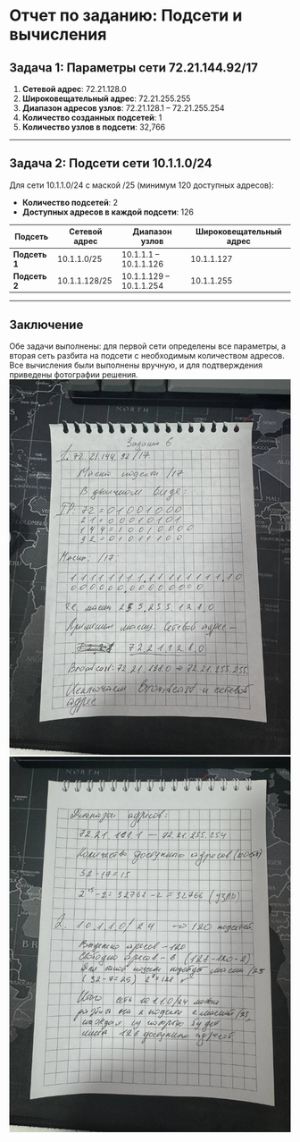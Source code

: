 # Отчет по заданию: Подсети и вычисления

## Задача 1: Параметры сети 72.21.144.92/17

1. **Сетевой адрес**: 72.21.128.0
2. **Широковещательный адрес**: 72.21.255.255
3. **Диапазон адресов узлов**: 72.21.128.1 – 72.21.255.254
4. **Количество созданных подсетей**: 1
5. **Количество узлов в подсети**: 32,766

---

## Задача 2: Подсети сети 10.1.1.0/24

Для сети 10.1.1.0/24 с маской /25 (минимум 120 доступных адресов):
- **Количество подсетей**: 2
- **Доступных адресов в каждой подсети**: 126

| **Подсеть** | **Сетевой адрес** | **Диапазон узлов**       | **Широковещательный адрес** |
|-------------|-------------------|--------------------------|-----------------------------|
| **Подсеть 1** | 10.1.1.0/25       | 10.1.1.1 – 10.1.1.126    | 10.1.1.127                  |
| **Подсеть 2** | 10.1.1.128/25     | 10.1.1.129 – 10.1.1.254  | 10.1.1.255                  |

---

## Заключение
Обе задачи выполнены: для первой сети определены все параметры, а вторая сеть разбита на подсети с необходимым количеством адресов.
Все вычисления были выполнены вручную, и для подтверждения приведены фотографии решения.
![Скриншот 1: Рассчет сетей](images/1.jpg)
![Скриншот 1: Продолжение](images/2.jpg)